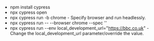 
- npm install cypress
- npx cypress open
- npx cypress run -b chrome - Specify browser and run headlessly.
- npx cypress run -- --browser chrome --spec '<path to test file>'
- npx cypress run --env local_development_url="https://bbc.co.uk" - Change the local_development_url parameter/override the value.

